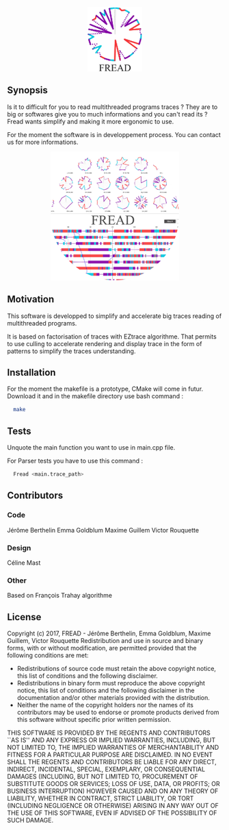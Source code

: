 <p align="center">
  <img src="https://raw.githubusercontent.com/Terag/FREAD/master/Doc/logo%20FREAD.png" alt="Fread Logo" height="150">
</p>

## Synopsis

Is it to difficult for you to read multithreaded programs traces ? They are to big or softwares give you to much informations and you can't read its ? Fread wants simplify and making it more ergonomic to use.

For the moment the software is in developpement process. You can contact us for more informations.

<p align="center">
  <img src="https://raw.githubusercontent.com/Terag/FREAD/master/Doc/visuel%20couv.png" alt="Fread Visual" height="300">
</p>

## Motivation

This software is developped to simplify and accelerate big traces reading of multithreaded programs.

It is based on factorisation of traces with EZtrace algorithme. 
That permits to use culling to accelerate rendering and display trace in the form of patterns to simplify the traces understanding.

## Installation

For the moment the makefile is a prototype, CMake will come in futur.
Download it and in the makefile directory use bash command :

~~~ sh
  make
~~~

## Tests

Unquote the main function you want to use in main.cpp file.

For Parser tests you have to use this command :

~~~ sh
  Fread <main.trace_path>
~~~

## Contributors

### Code
  Jérôme Berthelin
  Emma Goldblum
  Maxime Guillem
  Victor Rouquette
### Design
  Céline Mast
### Other
  Based on François Trahay algorithme

## License

Copyright (c) 2017, FREAD - Jérôme Berthelin, Emma Goldblum, Maxime Guillem, Victor Rouquette
Redistribution and use in source and binary forms, with or without
modification, are permitted provided that the following conditions are met:

* Redistributions of source code must retain the above copyright
  notice, this list of conditions and the following disclaimer.
* Redistributions in binary form must reproduce the above copyright
  notice, this list of conditions and the following disclaimer in the
  documentation and/or other materials provided with the distribution.
* Neither the name of the copyright holders nor the names of its contributors 
  may be used to endorse or promote products derived from this software without
  specific prior written permission.

THIS SOFTWARE IS PROVIDED BY THE REGENTS AND CONTRIBUTORS \`\`AS IS\'\' AND ANY
EXPRESS OR IMPLIED WARRANTIES, INCLUDING, BUT NOT LIMITED TO, THE IMPLIED
WARRANTIES OF MERCHANTABILITY AND FITNESS FOR A PARTICULAR PURPOSE ARE
DISCLAIMED. IN NO EVENT SHALL THE REGENTS AND CONTRIBUTORS BE LIABLE FOR ANY
DIRECT, INDIRECT, INCIDENTAL, SPECIAL, EXEMPLARY, OR CONSEQUENTIAL DAMAGES
(INCLUDING, BUT NOT LIMITED TO, PROCUREMENT OF SUBSTITUTE GOODS OR SERVICES;
LOSS OF USE, DATA, OR PROFITS; OR BUSINESS INTERRUPTION) HOWEVER CAUSED AND
ON ANY THEORY OF LIABILITY, WHETHER IN CONTRACT, STRICT LIABILITY, OR TORT
(INCLUDING NEGLIGENCE OR OTHERWISE) ARISING IN ANY WAY OUT OF THE USE OF THIS
SOFTWARE, EVEN IF ADVISED OF THE POSSIBILITY OF SUCH DAMAGE.
